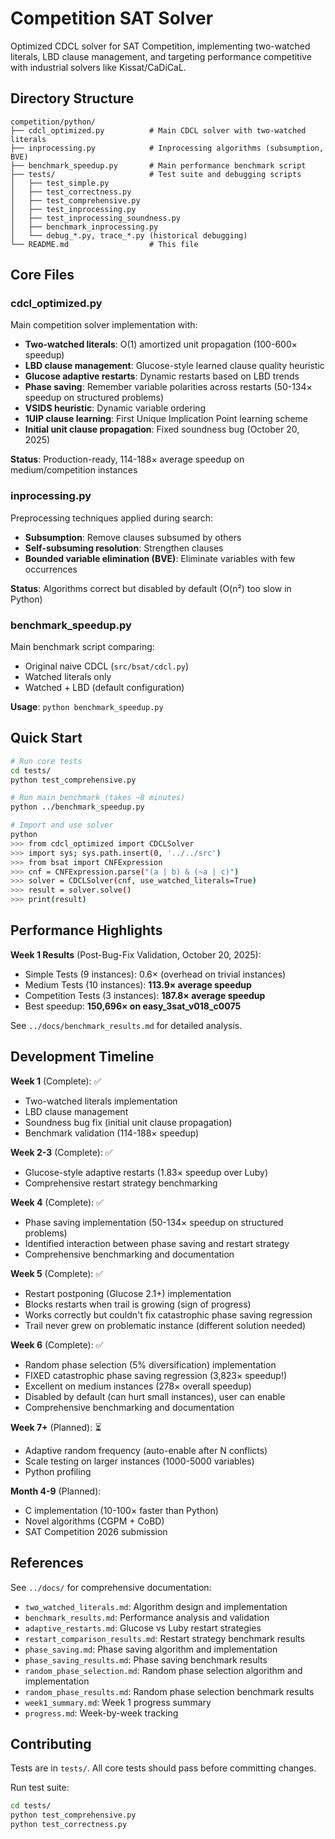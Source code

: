 # Competition SAT Solver

Optimized CDCL solver for SAT Competition, implementing two-watched literals, LBD clause management, and targeting performance competitive with industrial solvers like Kissat/CaDiCaL.

## Directory Structure

```
competition/python/
├── cdcl_optimized.py          # Main CDCL solver with two-watched literals
├── inprocessing.py            # Inprocessing algorithms (subsumption, BVE)
├── benchmark_speedup.py       # Main performance benchmark script
├── tests/                     # Test suite and debugging scripts
│   ├── test_simple.py
│   ├── test_correctness.py
│   ├── test_comprehensive.py
│   ├── test_inprocessing.py
│   ├── test_inprocessing_soundness.py
│   ├── benchmark_inprocessing.py
│   └── debug_*.py, trace_*.py (historical debugging)
└── README.md                  # This file
```

## Core Files

### cdcl_optimized.py
Main competition solver implementation with:
- **Two-watched literals**: O(1) amortized unit propagation (100-600× speedup)
- **LBD clause management**: Glucose-style learned clause quality heuristic
- **Glucose adaptive restarts**: Dynamic restarts based on LBD trends
- **Phase saving**: Remember variable polarities across restarts (50-134× speedup on structured problems)
- **VSIDS heuristic**: Dynamic variable ordering
- **1UIP clause learning**: First Unique Implication Point learning scheme
- **Initial unit clause propagation**: Fixed soundness bug (October 20, 2025)

**Status**: Production-ready, 114-188× average speedup on medium/competition instances

### inprocessing.py
Preprocessing techniques applied during search:
- **Subsumption**: Remove clauses subsumed by others
- **Self-subsuming resolution**: Strengthen clauses
- **Bounded variable elimination (BVE)**: Eliminate variables with few occurrences

**Status**: Algorithms correct but disabled by default (O(n²) too slow in Python)

### benchmark_speedup.py
Main benchmark script comparing:
- Original naive CDCL (`src/bsat/cdcl.py`)
- Watched literals only
- Watched + LBD (default configuration)

**Usage**: `python benchmark_speedup.py`

## Quick Start

```bash
# Run core tests
cd tests/
python test_comprehensive.py

# Run main benchmark (takes ~8 minutes)
python ../benchmark_speedup.py

# Import and use solver
python
>>> from cdcl_optimized import CDCLSolver
>>> import sys; sys.path.insert(0, '../../src')
>>> from bsat import CNFExpression
>>> cnf = CNFExpression.parse("(a | b) & (~a | c)")
>>> solver = CDCLSolver(cnf, use_watched_literals=True)
>>> result = solver.solve()
>>> print(result)
```

## Performance Highlights

**Week 1 Results** (Post-Bug-Fix Validation, October 20, 2025):
- Simple Tests (9 instances): 0.6× (overhead on trivial instances)
- Medium Tests (10 instances): **113.9× average speedup**
- Competition Tests (3 instances): **187.8× average speedup**
- Best speedup: **150,696× on easy_3sat_v018_c0075**

See `../docs/benchmark_results.md` for detailed analysis.

## Development Timeline

**Week 1** (Complete): ✅
- Two-watched literals implementation
- LBD clause management
- Soundness bug fix (initial unit clause propagation)
- Benchmark validation (114-188× speedup)

**Week 2-3** (Complete): ✅
- Glucose-style adaptive restarts (1.83× speedup over Luby)
- Comprehensive restart strategy benchmarking

**Week 4** (Complete): ✅
- Phase saving implementation (50-134× speedup on structured problems)
- Identified interaction between phase saving and restart strategy
- Comprehensive benchmarking and documentation

**Week 5** (Complete): ✅
- Restart postponing (Glucose 2.1+) implementation
- Blocks restarts when trail is growing (sign of progress)
- Works correctly but couldn't fix catastrophic phase saving regression
- Trail never grew on problematic instance (different solution needed)

**Week 6** (Complete): ✅
- Random phase selection (5% diversification) implementation
- FIXED catastrophic phase saving regression (3,823× speedup!)
- Excellent on medium instances (278× overall speedup)
- Disabled by default (can hurt small instances), user can enable
- Comprehensive benchmarking and documentation

**Week 7+** (Planned): ⏳
- Adaptive random frequency (auto-enable after N conflicts)
- Scale testing on larger instances (1000-5000 variables)
- Python profiling

**Month 4-9** (Planned):
- C implementation (10-100× faster than Python)
- Novel algorithms (CGPM + CoBD)
- SAT Competition 2026 submission

## References

See `../docs/` for comprehensive documentation:
- `two_watched_literals.md`: Algorithm design and implementation
- `benchmark_results.md`: Performance analysis and validation
- `adaptive_restarts.md`: Glucose vs Luby restart strategies
- `restart_comparison_results.md`: Restart strategy benchmark results
- `phase_saving.md`: Phase saving algorithm and implementation
- `phase_saving_results.md`: Phase saving benchmark results
- `random_phase_selection.md`: Random phase selection algorithm and implementation
- `random_phase_results.md`: Random phase selection benchmark results
- `week1_summary.md`: Week 1 progress summary
- `progress.md`: Week-by-week tracking

## Contributing

Tests are in `tests/`. All core tests should pass before committing changes.

Run test suite:
```bash
cd tests/
python test_comprehensive.py
python test_correctness.py
```
